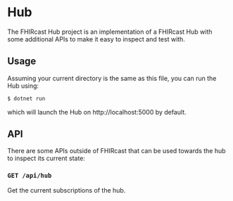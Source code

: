 # Hub

The FHIRcast Hub project is an implementation of a FHIRcast Hub with some additional APIs to make it easy to inspect and test with. 

## Usage

Assuming your current directory is the same as this file, you can run the Hub using:

```sh
$ dotnet run
```

which will launch the Hub on http://localhost:5000 by default.

## API

There are some APIs outside of FHIRcast that can be used towards the hub to inspect its current state:

### `GET /api/hub`

Get the current subscriptions of the hub.
